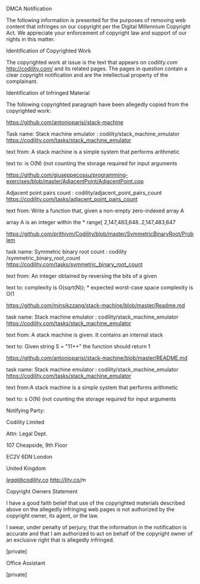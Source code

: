 DMCA Notification

The following information is presented for the purposes of removing web
content that infringes on our copyright per the Digital Millennium
Copyright Act. We appreciate your enforcement of copyright law and support
of our rights in this matter.

Identification of Copyrighted Work

The copyrighted work at issue is the text that appears on *codility.com*
<http://codility.com/> and its related pages. The pages in question contain
a clear copyright notification and are the intellectual property of the
complainant.

Identification of Infringed Material

The following copyrighted paragraph have been allegedly copied from the
copyrighted work:

https://github.com/antonioparisi/stack-machine

Task name: Stack machine emulator : codility/stack_machine_emulator
<https://codility.com/tasks/stack_machine_emulator>

text from: A stack machine is a simple system that performs arithmetic

text to: is O(N) (not counting the storage required for input arguments

https://github.com/giuseppecossu/programming-exercises/blob/master/AdjacentPoint/AdjacentPoint.cpp

Adjacent point pairs count : codility/adjacent_point_pairs_count
<https://codility.com/tasks/adjacent_point_pairs_count>

text from: Write a function that, given a non-empty zero-indexed array A

array A is an integer within the * range[ 2,147,483,648..2,147,483,647

https://github.com/prithivm/Codility/blob/master/SymmetricBinaryRoot/Problem

task name: Symmetric binary root count : codility
/symmetric_binary_root_count
<https://codility.com/tasks/symmetric_binary_root_count>

text from: An integer obtained by reversing the bits of a given

text to: complexity is O(sqrt(N)); * expected worst-case space complexity
is O(1

https://github.com/minsikzzang/stack-machine/blob/master/Readme.md

task name: Stack machine emulator : codility/stack_machine_emulator
<https://codility.com/tasks/stack_machine_emulator>

text from: A stack machine is given. It contains an internal stack

text to: Given string S = "11++" the function should return 1

https://github.com/antonioparisi/stack-machine/blob/master/README.md

task name: Stack machine emulator : codility/stack_machine_emulator
<https://codility.com/tasks/stack_machine_emulator>

text from:A stack machine is a simple system that performs arithmetic

text to: s O(N) (not counting the storage required for input arguments

Notifying Party:

Codility Limited

Attn: Legal Dept.

107 Cheapside, 9th Floor

EC2V 6DN London

United Kingdom

*legal@codility.co <http://lity.co/>m*

Copyright Owners Statement

I have a good faith belief that use of the copyrighted materials described
above on the allegedly infringing web pages is not authorized by the
copyright owner, its agent, or the law.

I swear, under penalty of perjury, that the information in the notification
is accurate and that I am authorized to act on behalf of the copyright
owner of an exclusive right that is allegedly infringed.

[private]

Office Assistant

[private]
